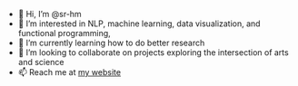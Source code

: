 - 👋 Hi, I’m @sr-hm
- 👀 I’m interested in NLP, machine learning, data visualization, and functional programming, 
- 🌱 I’m currently learning how to do better research
- 💞️ I’m looking to collaborate on projects exploring the intersection of arts and science
- 📫 Reach me at [my website](https://srhm.ca/)

<!---
sr-hm/sr-hm is a ✨ special ✨ repository because its `README.md` (this file) appears on your GitHub profile.
You can click the Preview link to take a look at your changes.
--->
